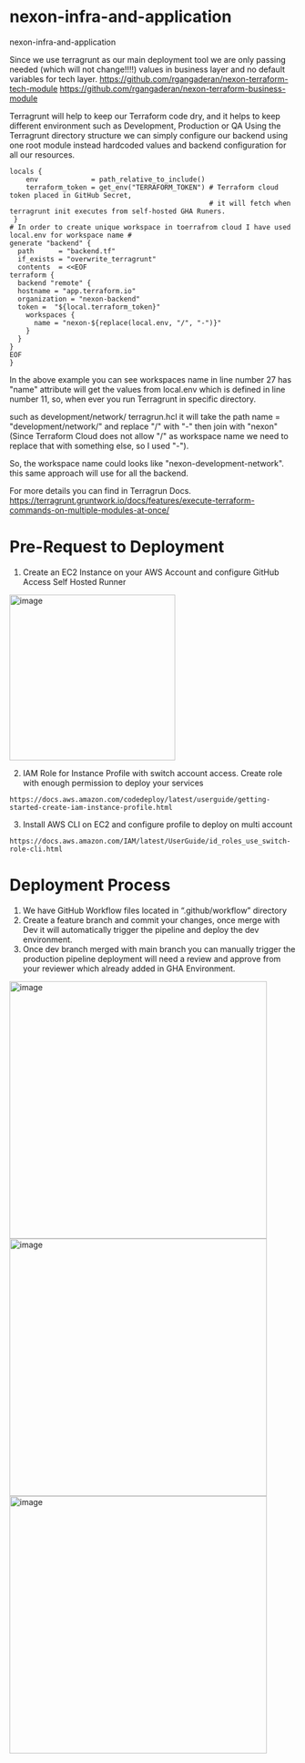 # nexon-infra-and-application
nexon-infra-and-application

Since we use terragrunt as our main deployment tool we are only passing needed (which will not change!!!!) values in business layer and no default variables for tech layer.
https://github.com/rgangaderan/nexon-terraform-tech-module
https://github.com/rgangaderan/nexon-terraform-business-module

Terragrunt will help to keep our Terraform code dry, and it helps to keep different environment such as Development, Production or QA
Using the Terragrunt directory structure we can simply configure our backend using one root module instead hardcoded values and backend configuration for all our resources.

```
locals {
    env             = path_relative_to_include()
    terraform_token = get_env("TERRAFORM_TOKEN") # Terraform cloud token placed in GitHub Secret, 
                                                 # it will fetch when terragrunt init executes from self-hosted GHA Runers.
 }
# In order to create unique workspace in toerrafrom cloud I have used local.env for workspace name #
generate "backend" {
  path      = "backend.tf"
  if_exists = "overwrite_terragrunt"
  contents  = <<EOF
terraform {
  backend "remote" {
  hostname = "app.terraform.io"
  organization = "nexon-backend"
  token =  "${local.terraform_token}"
    workspaces {
      name = "nexon-${replace(local.env, "/", "-")}"
    }
  }
}
EOF
}
```

In the above example you can see workspaces name in line number 27 has "name" attribute will get the values from local.env which is defined in line number 11, so, when ever you run Terragrunt in specific directory.

such as development/network/ terragrun.hcl it will take the path name = "development/network/" and replace "/" with "-" then join with "nexon" (Since Terraform Cloud does not allow "/" as workspace name we need to replace that with something else, so I used "-").

So, the workspace name could looks like "nexon-development-network". this same approach will use for all the backend.

For more details you can find in Terragrun Docs.
https://terragrunt.gruntwork.io/docs/features/execute-terraform-commands-on-multiple-modules-at-once/

# Pre-Request to Deployment

1. Create an EC2 Instance on your AWS Account and configure GitHub Access Self Hosted Runner
 <img width="291" alt="image" src="https://user-images.githubusercontent.com/36160986/188068773-62e7145d-22b3-480f-9558-9d5cf295b897.png">


2. IAM Role for Instance Profile with switch account access. Create role with enough permission to deploy your services
```
https://docs.aws.amazon.com/codedeploy/latest/userguide/getting-started-create-iam-instance-profile.html
```
3. Install AWS CLI on EC2 and configure profile to deploy on multi account
```
https://docs.aws.amazon.com/IAM/latest/UserGuide/id_roles_use_switch-role-cli.html
```

# Deployment Process
1. We have GitHub Workflow files located in “.github/workflow” directory
2. Create a feature branch and commit your changes, once merge with Dev it will automatically trigger the pipeline and deploy the dev environment.
3. Once dev branch merged with main branch you can manually trigger the production pipeline deployment will need a review and approve from your reviewer which already added in GHA Environment.
<img width="452" alt="image" src="https://user-images.githubusercontent.com/36160986/188068810-d7bf4b5e-2d5e-40ed-8f5b-ba5145b007d2.png">

<img width="452" alt="image" src="https://user-images.githubusercontent.com/36160986/188068843-26346343-d60a-4bcf-b92c-54ef7b67b3fd.png">

<img width="452" alt="image" src="https://user-images.githubusercontent.com/36160986/188068881-3fe2f6df-b229-4805-a388-88c26070b265.png">


